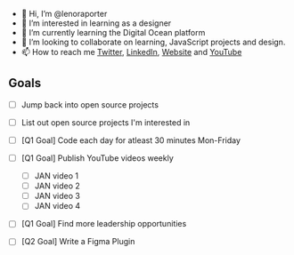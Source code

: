 - 👋 Hi, I’m @lenoraporter
- 👀 I’m interested in learning as a designer
- 🌱 I’m currently learning the Digital Ocean platform
- 💞️ I’m looking to collaborate on learning, JavaScript projects and design.
- 📫 How to reach me [Twitter](https://twitter.com/lenoraporter_), [LinkedIn](https://www.linkedin.com/in/lenoraporter/), [Website](https://www.lenoraporter.com/) and [YouTube](https://www.youtube.com/c/LenoraPorterLP/videos)

## Goals
- [ ] Jump back into open source projects
- [ ] List out open source projects I'm interested in
- [ ] [Q1 Goal] Code each day for atleast 30 minutes Mon-Friday
- [ ] [Q1 Goal] Publish YouTube videos weekly
  - [ ] JAN video 1
  - [ ] JAN video 2
  - [ ] JAN video 3
  - [ ] JAN video 4
- [ ] [Q1 Goal] Find more leadership opportunities
- [ ] [Q2 Goal] Write a Figma Plugin


<!---
lenoraporter/lenoraporter is a ✨ special ✨ repository because its `README.md` (this file) appears on your GitHub profile.
You can click the Preview link to take a look at your changes.
--->
